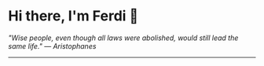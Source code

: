 <h1>Hi there, I'm Ferdi 👋</h1>

<p><em>
  "Wise people, even though all laws were abolished, would still lead the same life." — Aristophanes
</em></p>

---
